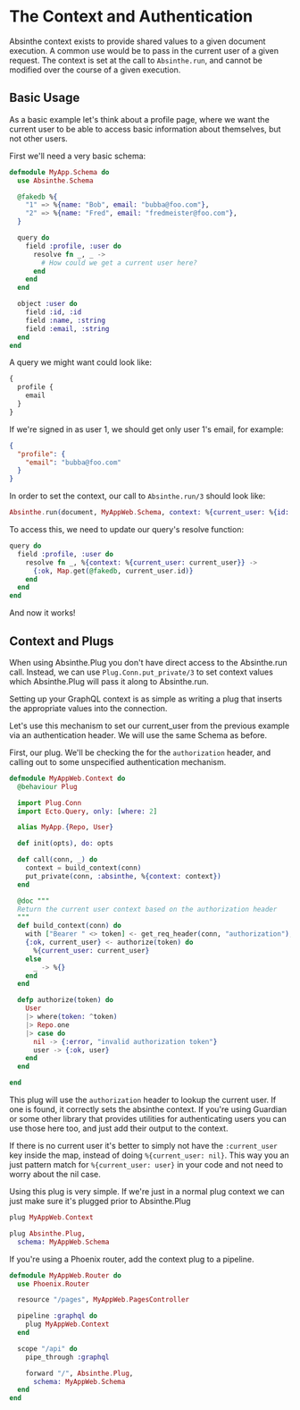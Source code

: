 # The Context and Authentication

Absinthe context exists to provide shared values to a given document execution.
A common use would be to pass in the current user of a given request. The context
is set at the call to `Absinthe.run`, and cannot be modified over the course of
a given execution.

## Basic Usage

As a basic example let's think about a profile page, where we want the current user
to be able to access basic information about themselves, but not other users.

First we'll need a very basic schema:

```elixir
defmodule MyApp.Schema do
  use Absinthe.Schema

  @fakedb %{
    "1" => %{name: "Bob", email: "bubba@foo.com"},
    "2" => %{name: "Fred", email: "fredmeister@foo.com"},
  }

  query do
    field :profile, :user do
      resolve fn _, _ ->
        # How could we get a current user here?
      end
    end
  end

  object :user do
    field :id, :id
    field :name, :string
    field :email, :string
  end
end
```

A query we might want could look like:

```graphql
{
  profile {
    email
  }
}
```

If we're signed in as user 1, we should get only user 1's email, for example:

```json
{
  "profile": {
    "email": "bubba@foo.com"
  }
}
```

In order to set the context, our call to `Absinthe.run/3` should look like:

```elixir
Absinthe.run(document, MyAppWeb.Schema, context: %{current_user: %{id: "1"}})
```

To access this, we need to update our query's resolve function:

```elixir
query do
  field :profile, :user do
    resolve fn _, %{context: %{current_user: current_user}} ->
      {:ok, Map.get(@fakedb, current_user.id)}
    end
  end
end
```

And now it works!

## Context and Plugs

When using Absinthe.Plug you don't have direct access to the Absinthe.run call.
Instead, we can use `Plug.Conn.put_private/3` to set context values which Absinthe.Plug
will pass it along to Absinthe.run.

Setting up your GraphQL context is as simple as writing a plug that inserts the
appropriate values into the connection.

Let's use this mechanism to set our current_user from the previous example via
an authentication header. We will use the same Schema as before.

First, our plug. We'll be checking the for the `authorization` header, and calling
out to some unspecified authentication mechanism.

```elixir
defmodule MyAppWeb.Context do
  @behaviour Plug

  import Plug.Conn
  import Ecto.Query, only: [where: 2]

  alias MyApp.{Repo, User}

  def init(opts), do: opts

  def call(conn, _) do
    context = build_context(conn)
    put_private(conn, :absinthe, %{context: context})
  end

  @doc """
  Return the current user context based on the authorization header
  """
  def build_context(conn) do
    with ["Bearer " <> token] <- get_req_header(conn, "authorization"),
    {:ok, current_user} <- authorize(token) do
      %{current_user: current_user}
    else
      _ -> %{}
    end
  end

  defp authorize(token) do
    User
    |> where(token: ^token)
    |> Repo.one
    |> case do
      nil -> {:error, "invalid authorization token"}
      user -> {:ok, user}
    end
  end

end
```

This plug will use the `authorization` header to lookup the current user. If one
is found, it correctly sets the absinthe context. If you're using Guardian or
some other library that provides utilities for authenticating users you can use
those here too, and just add their output to the context.

If there is no current user it's better to simply not have the `:current_user`
key inside the map, instead of doing `%{current_user: nil}`. This way you an
just pattern match for `%{current_user: user}` in your code and not need to
worry about the nil case.

Using this plug is very simple. If we're just in a normal plug context we can
just make sure it's plugged prior to Absinthe.Plug

```elixir
plug MyAppWeb.Context

plug Absinthe.Plug,
  schema: MyAppWeb.Schema
```

If you're using a Phoenix router, add the context plug to a pipeline.

```elixir
defmodule MyAppWeb.Router do
  use Phoenix.Router

  resource "/pages", MyAppWeb.PagesController

  pipeline :graphql do
    plug MyAppWeb.Context
  end

  scope "/api" do
    pipe_through :graphql

    forward "/", Absinthe.Plug,
      schema: MyAppWeb.Schema
  end
end
```
